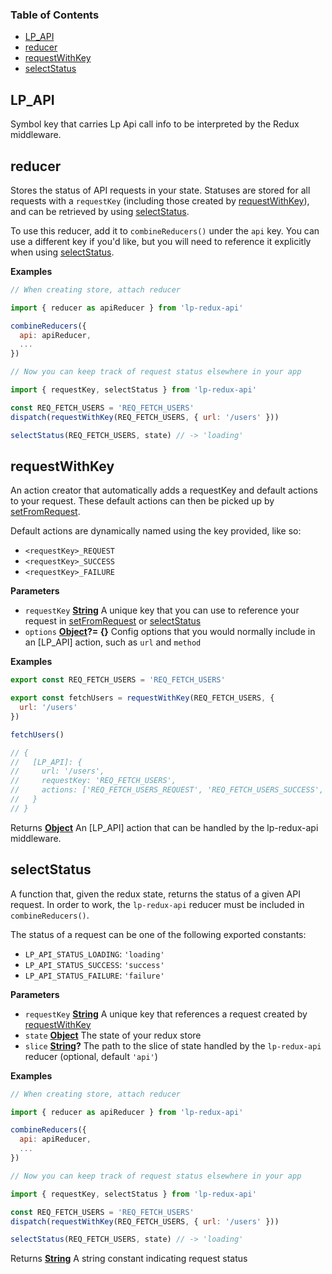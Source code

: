 <!-- Generated by documentation.js. Update this documentation by updating the source code. -->

### Table of Contents

-   [LP_API](#lp_api)
-   [reducer](#reducer)
-   [requestWithKey](#requestwithkey)
-   [selectStatus](#selectstatus)

## LP_API

Symbol key that carries Lp Api call info to be interpreted by the Redux middleware.

## reducer

Stores the status of API requests in your state.
Statuses are stored for all requests with a `requestKey` (including those created by [requestWithKey](#requestwithkey)),
and can be retrieved by using [selectStatus](#selectstatus).

To use this reducer, add it to `combineReducers()` under the `api` key. You can use a different key if you'd like,
but you will need to reference it explicitly when using [selectStatus](#selectstatus).

**Examples**

```javascript
// When creating store, attach reducer

import { reducer as apiReducer } from 'lp-redux-api'

combineReducers({ 
  api: apiReducer,
  ...
})

// Now you can keep track of request status elsewhere in your app

import { requestKey, selectStatus } from 'lp-redux-api'

const REQ_FETCH_USERS = 'REQ_FETCH_USERS'
dispatch(requestWithKey(REQ_FETCH_USERS, { url: '/users' }))

selectStatus(REQ_FETCH_USERS, state) // -> 'loading'
```

## requestWithKey

An action creator that automatically adds a requestKey and default actions to your request.
These default actions can then be picked up by [setFromRequest](setFromRequest).

Default actions are dynamically named using the key provided, like so:

-   `<requestKey>_REQUEST`
-   `<requestKey>_SUCCESS`
-   `<requestKey>_FAILURE`

**Parameters**

-   `requestKey` **[String](https://developer.mozilla.org/en-US/docs/Web/JavaScript/Reference/Global_Objects/String)** A unique key that you can use to reference your request in [setFromRequest](setFromRequest) or [selectStatus](#selectstatus)
-   `options` **[Object](https://developer.mozilla.org/en-US/docs/Web/JavaScript/Reference/Global_Objects/Object)?= {}** Config options that you would normally include in an [LP_API] action, such as `url` and `method`

**Examples**

```javascript
export const REQ_FETCH_USERS = 'REQ_FETCH_USERS'

export const fetchUsers = requestWithKey(REQ_FETCH_USERS, {
  url: '/users'
})

fetchUsers()

// {
//   [LP_API]: {
//     url: '/users',
//     requestKey: 'REQ_FETCH_USERS',
//     actions: ['REQ_FETCH_USERS_REQUEST', 'REQ_FETCH_USERS_SUCCESS', 'REQ_FETCH_USERS_FAILURE']
//   }
// }
```

Returns **[Object](https://developer.mozilla.org/en-US/docs/Web/JavaScript/Reference/Global_Objects/Object)** An [LP_API] action that can be handled by the lp-redux-api middleware.

## selectStatus

A function that, given the redux state, returns the status of a given API request. 
In order to work, the `lp-redux-api` reducer must be included in `combineReducers()`.

The status of a request can be one of the following exported constants:

-   `LP_API_STATUS_LOADING`: `'loading'`
-   `LP_API_STATUS_SUCCESS`: `'success'`
-   `LP_API_STATUS_FAILURE`: `'failure'`

**Parameters**

-   `requestKey` **[String](https://developer.mozilla.org/en-US/docs/Web/JavaScript/Reference/Global_Objects/String)** A unique key that references a request created by [requestWithKey](#requestwithkey)
-   `state` **[Object](https://developer.mozilla.org/en-US/docs/Web/JavaScript/Reference/Global_Objects/Object)** The state of your redux store
-   `slice` **[String](https://developer.mozilla.org/en-US/docs/Web/JavaScript/Reference/Global_Objects/String)?** The path to the slice of state handled by the `lp-redux-api` reducer (optional, default `'api'`)

**Examples**

```javascript
// When creating store, attach reducer

import { reducer as apiReducer } from 'lp-redux-api'

combineReducers({ 
  api: apiReducer,
  ...
})

// Now you can keep track of request status elsewhere in your app

import { requestKey, selectStatus } from 'lp-redux-api'

const REQ_FETCH_USERS = 'REQ_FETCH_USERS'
dispatch(requestWithKey(REQ_FETCH_USERS, { url: '/users' }))

selectStatus(REQ_FETCH_USERS, state) // -> 'loading'
```

Returns **[String](https://developer.mozilla.org/en-US/docs/Web/JavaScript/Reference/Global_Objects/String)** A string constant indicating request status
